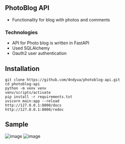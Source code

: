 ## PhotoBlog API
- Functionality for blog with photos and comments
### Technologies

- API for Photo blog is written in FastAPI 
- Used SQLAlchemy
- Oauth2 user authentication

## Installation
```
git clone https://github.com/4ndyua/photoblog-api.git
cd photoblog-api
python -m venv venv
venv/scripts/activate
pip install -r requirements.txt
uvicorn main:app --reload
http://127.0.0.1:8000/docs
http://127.0.0.1:8000/redoc
```
## Sample
![image](https://user-images.githubusercontent.com/64310996/182104622-2dfd8af3-551c-4f19-b2d9-7259a82400c0.png)
![image](https://user-images.githubusercontent.com/64310996/182104816-00a3c873-96be-4fb3-b473-ce5e80f48ee2.png)
